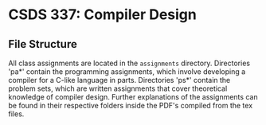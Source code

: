 # CSDS 337: Compiler Design

## File Structure

All class assignments are located in the `assignments` directory.
Directories 'pa*' contain the programming assignments, which involve developing a compiler for a C-like language in parts.
Directories 'ps*' contain the problem sets, which are written assignments that cover theoretical knowledge of compiler design.
Further explanations of the assignments can be found in their respective folders inside the PDF's compiled from the tex files.
